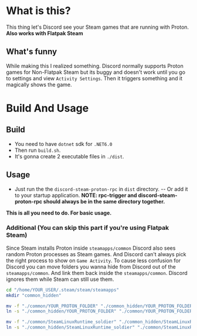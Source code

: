 # What is this?
This thing let's Discord see your Steam games that are running with Proton.
**Also works with Flatpak Steam**
## What's funny
While making this I realized something.
Discord normally supports Proton games for Non-Flatpak Steam but its buggy and doesn't work until you go to settings and view `Activity Settings`.
Then it triggers something and it magically shows the game.

# Build And Usage
## Build
- You need to have `dotnet` sdk for `.NET6.0`
- Then run `build.sh`.
- It's gonna create 2 executable files in `./dist`.
## Usage
- Just run the the `discord-steam-proton-rpc` in `dist` directory.
-- Or add it to your startup application.
**NOTE: rpc-trigger and discord-steam-proton-rpc should always be in the same directory together.**

**This is all you need to do. For basic usage.**

### Additional (You can skip this part if you're using Flatpak Steam)
Since Steam installs Proton inside `steamapps/common` Discord also sees random Proton processes as Steam games. 
And Discord can't always pick the right process to show on `Game Activity`.
To cause less confusion for Discord you can move folders you wanna hide from Discord out of the `steamapps/common`. 
And link them back inside the `steamapps/common`. Discord ignores them while Steam can still use them. 
```bash
cd "/home/YOUR_USER/.steam/steam/steamapps"
mkdir "common_hidden"

mv -f "./common/YOUR_PROTON_FOLDER" "./common_hidden/YOUR_PROTON_FOLDER"
ln -s "./common_hidden/YOUR_PROTON_FOLDER" "./common/YOUR_PROTON_FOLDER"

mv -f "./common/SteamLinuxRuntime_soldier" "./common_hidden/SteamLinuxRuntime_soldier"
ln -s "./common_hidden/SteamLinuxRuntime_soldier" "./common/SteamLinuxRuntime_soldier"
```